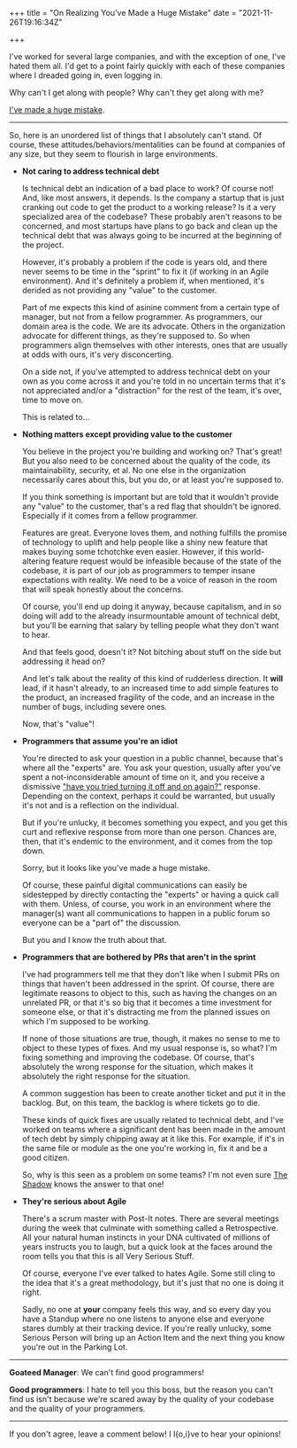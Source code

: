 +++
title = "On Realizing You've Made a Huge Mistake"
date = "2021-11-26T19:16:34Z"

+++

I've worked for several large companies, and with the exception of one, I've hated them all.  I'd get to a point fairly quickly with each of these companies where I dreaded going in, even logging in.

Why can't I get along with people?  Why can't they get along with me?

[I've made a huge mistake].

---

So, here is an unordered list of things that I absolutely can't stand.  Of course, these attitudes/behaviors/mentalities can be found at companies of any size, but they seem to flourish in large environments.

- **Not caring to address technical debt**

    Is technical debt an indication of a bad place to work?  Of course not!  And, like most answers, it depends.  Is the company a startup that is just cranking out code to get the product to a working release?  Is it a very specialized area of the codebase?  These probably aren't reasons to be concerned, and most startups have plans to go back and clean up the technical debt that was always going to be incurred at the beginning of the project.

    However, it's probably a problem if the code is years old, and there never seems to be time in the "sprint" to fix it (if working in an Agile environment).  And it's definitely a problem if, when mentioned, it's derided as not providing any "value" to the customer.

    Part of me expects this kind of asinine comment from a certain type of manager, but not from a fellow programmer.  As programmers, our domain area is the code.  We are its advocate.  Others in the organization advocate for different things, as they're supposed to.  So when programmers align themselves with other interests, ones that are usually at odds with ours, it's very disconcerting.

    On a side not, if you've attempted to address technical debt on your own as you come across it and you're told in no uncertain terms that it's not appreciated and/or a "distraction" for the rest of the team, it's over, time to move on.

    This is related to...

- **Nothing matters except providing value to the customer**

    You believe in the project you're building and working on?  That's great!  But you also need to be concerned about the quality of the code, its maintainability, security, et al.  No one else in the organization necessarily cares about this, but you do, or at least you're supposed to.

    If you think something is important but are told that it wouldn't provide any "value" to the customer, that's a red flag that shouldn't be ignored.  Especially if it comes from a fellow programmer.

    Features are great.  Everyone loves them, and nothing fulfills the promise of technology to uplift and help people like a shiny new feature that makes buying some tchotchke even easier.  However, if this world-altering feature request would be infeasible because of the state of the codebase, it is part of our job as programmers to temper insane expectations with reality.  We need to be a voice of reason in the room that will speak honestly about the concerns.

    Of course, you'll end up doing it anyway, because capitalism, and in so doing will add to the already insurmountable amount of technical debt, but you'll be earning that salary by telling people what they don't want to hear.

    And that feels good, doesn't it?  Not bitching about stuff on the side but addressing it head on?

    And let's talk about the reality of this kind of rudderless direction.  It **will** lead, if it hasn't already, to an increased time to add simple features to the product, an increased fragility of the code, and an increase in the number of bugs, including severe ones.

    Now, that's "value"!

- **Programmers that assume you're an idiot**

    You're directed to ask your question in a public channel, because that's where all the "experts" are.  You ask your question, usually after you've spent a not-inconsiderable amount of time on it, and you receive a dismissive ["have you tried turning it off and on again?"] response.  Depending on the context, perhaps it could be warranted, but usually it's not and is a reflection on the individual.

    But if you're unlucky, it becomes something you expect, and you get this curt and reflexive response from more than one person.  Chances are, then, that it's endemic to the environment, and it comes from the top down.

    Sorry, but it looks like you've made a huge mistake.

    Of course, these painful digital communications can easily be sidestepped by directly contacting the "experts" or having a quick call with them.  Unless, of course, you work in an environment where the manager(s) want all communications to happen in a public forum so everyone can be a "part of" the discussion.

    But you and I know the truth about that.

- **Programmers that are bothered by PRs that aren't in the sprint**

    I've had programmers tell me that they don't like when I submit PRs on things that haven't been addressed in the sprint.  Of course, there are legitimate reasons to object to this, such as having the changes on an unrelated PR, or that it's so big that it becomes a time investment for someone else, or that it's distracting me from the planned issues on which I'm supposed to be working.

    If none of those situations are true, though, it makes no sense to me to object to these types of fixes.  And my usual response is, so what?  I'm fixing something and improving the codebase.  Of course, that's absolutely the wrong response for the situation, which makes it absolutely the right response for the situation.

    A common suggestion has been to create another ticket and put it in the backlog.  But, on this team, the backlog is where tickets go to die.

    These kinds of quick fixes are usually related to technical debt, and I've worked on teams where a significant dent has been made in the amount of tech debt by simply chipping away at it like this.  For example, if it's in the same file or module as the one you're working in, fix it and be a good citizen.

    So, why is this seen as a problem on some teams?  I'm not even sure [The Shadow] knows the answer to that one!

- **They're serious about Agile**

    There's a scrum master with Post-It notes.  There are several meetings during the week that culminate with something called a Retrospective.  All your natural human instincts in your DNA cultivated of millions of years instructs you to laugh, but a quick look at the faces around the room tells you that this is all Very Serious Stuff.

    Of course, everyone I've ever talked to hates Agile.  Some still cling to the idea that it's a great methodology, but it's just that no one is doing it right.

    Sadly, no one at **your** company feels this way, and so every day you have a Standup where no one listens to anyone else and everyone stares dumbly at their tracking device.  If you're really unlucky, some Serious Person will bring up an Action Item and the next thing you know you're out in the Parking Lot.

---

**Goateed Manager**:  We can't find good programmers!

**Good programmers**:  I hate to tell you this boss, but the reason you can't find us isn't because we're scared away by the quality of your codebase and the quality of your programmers.

---

If you don't agree, leave a comment below!  I l{o,i}ve to hear your opinions!

[I've made a huge mistake]: https://www.youtube.com/watch?v=46Kv4rBJi68
["have you tried turning it off and on again?"]: https://www.youtube.com/watch?v=t2F1rFmyQmY
[The Shadow]: https://en.wikipedia.org/wiki/The_Shadow

